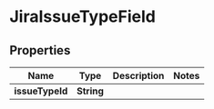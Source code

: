 

# JiraIssueTypeField


## Properties

| Name | Type | Description | Notes |
|------------ | ------------- | ------------- | -------------|
|**issueTypeId** | **String** |  |  |



